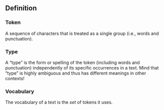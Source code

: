 ## Definition

### Token

A sequence of characters that is treated as a single group (i.e., words and punctuation).

### Type

A “type” is the form or spelling of the token (including words and punctuation) independently of its specific occurrences in a text. Mind that “type” is highly ambiguous and thus has different meanings in other contexts!

### Vocabulary

The vocabulary of a text is the _set_ of tokens it uses.
